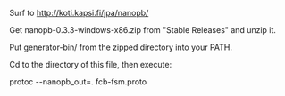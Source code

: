 
Surf to http://koti.kapsi.fi/jpa/nanopb/

Get nanopb-0.3.3-windows-x86.zip from "Stable Releases" and unzip it.

Put generator-bin/ from the zipped directory into your PATH.

Cd to the directory of this file, then execute:

protoc  --nanopb_out=. fcb-fsm.proto
